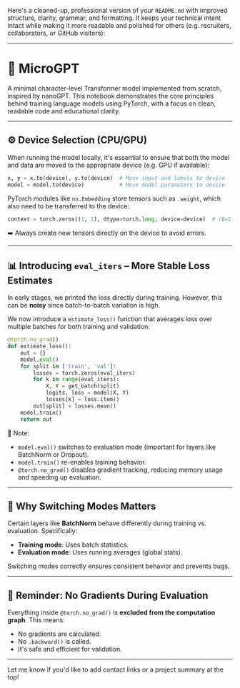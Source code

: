 Here's a cleaned-up, professional version of your `README.md` with improved structure, clarity, grammar, and formatting. It keeps your technical intent intact while making it more readable and polished for others (e.g. recruiters, collaborators, or GitHub visitors):

---

# 🧠 MicroGPT

A minimal character-level Transformer model implemented from scratch, inspired by nanoGPT. This notebook demonstrates the core principles behind training language models using PyTorch, with a focus on clean, readable code and educational clarity.

---

## ⚙️ Device Selection (CPU/GPU)

When running the model locally, it's essential to ensure that both the model and data are moved to the appropriate device (e.g. GPU if available):

```python
x, y = x.to(device), y.to(device)  # Move input and labels to device
model = model.to(device)           # Move model parameters to device
```

PyTorch modules like `nn.Embedding` store tensors such as `.weight`, which also need to be transferred to the device:

```python
context = torch.zeros((1, 1), dtype=torch.long, device=device)  # (B=1, T=1)
```

➡️ Always create new tensors directly on the device to avoid errors.

---

## 📊 Introducing `eval_iters` – More Stable Loss Estimates

In early stages, we printed the loss directly during training. However, this can be **noisy** since batch-to-batch variation is high.

We now introduce a `estimate_loss()` function that averages loss over multiple batches for both training and validation:

```python
@torch.no_grad()
def estimate_loss():
    out = {}
    model.eval()
    for split in ['train', 'val']:
        losses = torch.zeros(eval_iters)
        for k in range(eval_iters):
            X, Y = get_batch(split)
            logits, loss = model(X, Y)
            losses[k] = loss.item()
        out[split] = losses.mean()
    model.train()
    return out
```

📌 Note:

* `model.eval()` switches to evaluation mode (important for layers like BatchNorm or Dropout).
* `model.train()` re-enables training behavior.
* `@torch.no_grad()` disables gradient tracking, reducing memory usage and speeding up evaluation.

---

## 🔁 Why Switching Modes Matters

Certain layers like **BatchNorm** behave differently during training vs. evaluation. Specifically:

* **Training mode**: Uses batch statistics.
* **Evaluation mode**: Uses running averages (global stats).

Switching modes correctly ensures consistent behavior and prevents bugs.

---

## 🧠 Reminder: No Gradients During Evaluation

Everything inside `@torch.no_grad()` is **excluded from the computation graph**. This means:

* No gradients are calculated.
* No `.backward()` is called.
* It's safe and efficient for validation.

---

Let me know if you'd like to add contact links or a project summary at the top!



